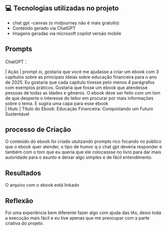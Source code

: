 

## 💻 Tecnologias utilizadas no projeto

- chat gpt
-canvas (o midjourney não é mais gratuito)
- Conteúdo gerado via ChatGPT
- Imagens geradas via microsoft copilot versão mobile

## Prompts


ChatGPT：

|  Ação  | prompt  oi, gostaria que você me ajudasse a criar um ebook com 3 capítulos sobre as principais ideias sobre educação financeira para o ano de 2025. Eu gostaria que cada capítulo tivesse pelo menos 4 parágrafos com exemplos práticos. Gostaria que fosse um ebook que atendesse pessoas de todas as idades e gêneros. O ebook deve ser feito com um tom de que desperte o interesse do leitor em procurar por mais informações sobre o tema. E sugira uma capa para esse ebook                                                                               
| título | Título do Ebook: Educação Financeira: Conquistando um Futuro Sustentável


## processo de Criação
O conteúdo do ebook foi criado utulizando prompts rico focando no público que o ebook quer atender, o tipo de humor q o chat gpt deveria responder
e também com o tom que eu queria que ele colocassse no livro para dar mais autoridade para o asunto e deixar algo simples e de fácil entendimento.

## Resultados
O arquivo com o ebook está linkado

## Reflexão 
Foi uma experiência bem diferente fazer algo com ajuda das IAs, deixo toda a execução mais fácil e eu tive apenas que me preocupar com a parte criativa do projeto.
